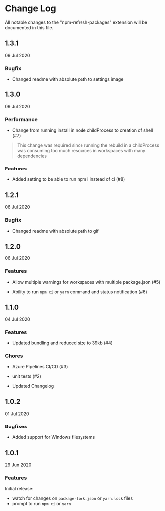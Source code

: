 # Change Log

All notable changes to the "npm-refresh-packages" extension will be documented in this file.

## 1.3.1

09 Jul 2020

### Bugfix

* Changed readme with absolute path to settings image

## 1.3.0

09 Jul 2020

### Performance

* Change from running install in node childProcess to creation of shell (#7)

> This change was required since running the rebuild in a childProcess was consuming too much resources in workspaces with many dependencies

### Features

* Added setting to be able to run npm i instead of ci (#8)


## 1.2.1

06 Jul 2020

### Bugfix

* Changed readme with absolute path to gif

## 1.2.0

06 Jul 2020

### Features

* Allow multiple warnings for workspaces with multiple package.json (#5)

* Ability to run `npm ci` or `yarn` command and status notification (#6)

## 1.1.0

04 Jul 2020

### Features

* Updated bundling and reduced size to 39kb (#4)

### Chores

* Azure Pipelines CI/CD (#3)

* unit tests (#2)

* Updated Changelog

## 1.0.2

01 Jul 2020

### Bugfixes

* Added support for Windows filesystems

## 1.0.1

29 Jun 2020

### Features

Initial release:

* watch for changes on `package-lock.json` or `yarn.lock` files
* prompt to run `npm ci` or `yarn`
